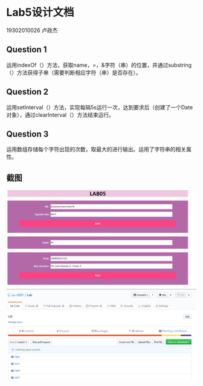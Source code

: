 # Lab5设计文档

19302010026 卢政杰

## Question 1

运用indexOf（）方法，获取name，=，&字符（串）的位置，并通过substring（）方法获得子串（需要判断相应字符（串）是否存在）。

## Question 2

运用setInterval（）方法，实现每隔5s运行一次，达到要求后（创建了一个Date对象），通过clearInterval（）方法结束运行。

## Question 3

运用数组存储每个字符出现的次数，取最大的进行输出。运用了字符串的相关属性。

## 截图
![img](042601.jpg)
![img](042602.jpg)
